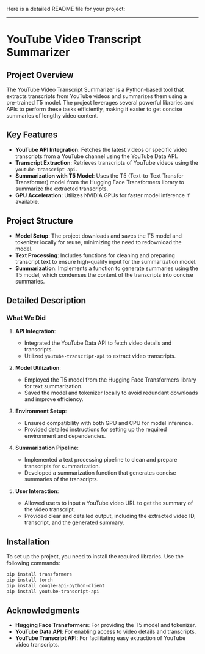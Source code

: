 Here is a detailed README file for your project:

---

# YouTube Video Transcript Summarizer

## Project Overview

The YouTube Video Transcript Summarizer is a Python-based tool that extracts transcripts from YouTube videos and summarizes them using a pre-trained T5 model. The project leverages several powerful libraries and APIs to perform these tasks efficiently, making it easier to get concise summaries of lengthy video content.

## Key Features

- **YouTube API Integration**: Fetches the latest videos or specific video transcripts from a YouTube channel using the YouTube Data API.
- **Transcript Extraction**: Retrieves transcripts of YouTube videos using the `youtube-transcript-api`.
- **Summarization with T5 Model**: Uses the T5 (Text-to-Text Transfer Transformer) model from the Hugging Face Transformers library to summarize the extracted transcripts.
- **GPU Acceleration**: Utilizes NVIDIA GPUs for faster model inference if available.

## Project Structure

- **Model Setup**: The project downloads and saves the T5 model and tokenizer locally for reuse, minimizing the need to redownload the model.
- **Text Processing**: Includes functions for cleaning and preparing transcript text to ensure high-quality input for the summarization model.
- **Summarization**: Implements a function to generate summaries using the T5 model, which condenses the content of the transcripts into concise summaries.

## Detailed Description

### What We Did

1. **API Integration**:
   - Integrated the YouTube Data API to fetch video details and transcripts.
   - Utilized `youtube-transcript-api` to extract video transcripts.

2. **Model Utilization**:
   - Employed the T5 model from the Hugging Face Transformers library for text summarization.
   - Saved the model and tokenizer locally to avoid redundant downloads and improve efficiency.

3. **Environment Setup**:
   - Ensured compatibility with both GPU and CPU for model inference.
   - Provided detailed instructions for setting up the required environment and dependencies.

4. **Summarization Pipeline**:
   - Implemented a text processing pipeline to clean and prepare transcripts for summarization.
   - Developed a summarization function that generates concise summaries of the transcripts.

5. **User Interaction**:
   - Allowed users to input a YouTube video URL to get the summary of the video transcript.
   - Provided clear and detailed output, including the extracted video ID, transcript, and the generated summary.

## Installation

To set up the project, you need to install the required libraries. Use the following commands:

```bash
pip install transformers
pip install torch
pip install google-api-python-client
pip install youtube-transcript-api
```


## Acknowledgments

- **Hugging Face Transformers**: For providing the T5 model and tokenizer.
- **YouTube Data API**: For enabling access to video details and transcripts.
- **YouTube Transcript API**: For facilitating easy extraction of YouTube video transcripts.
